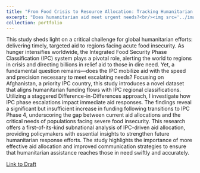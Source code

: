 ```yaml
---
title: "From Food Crisis to Resource Allocation: Tracking Humanitarian Aid in Afghanistan"
excerpt: "Does humanitarian aid meet urgent needs?<br/><img src='../images/event_study_entirefund.png'>"
collection: portfolio
---
```

This study sheds light on a critical challenge for global humanitarian efforts: delivering timely, targeted aid to regions facing acute food insecurity. As hunger intensifies worldwide, the Integrated Food Security Phase Classification (IPC) system plays a pivotal role, alerting the world to regions in crisis and directing billions in relief aid to those in dire need. Yet, a fundamental question remains—does the IPC mobilize aid with the speed and precision necessary to meet escalating needs? Focusing on Afghanistan, a priority IPC country, this study introduces a novel dataset that aligns humanitarian funding flows with IPC regional classifications. Utilizing a staggered Difference-in-Differences approach, I investigate how IPC phase escalations impact immediate aid responses. The findings reveal a significant but insufficient increase in funding following transitions to IPC Phase 4, underscoring the gap between current aid allocations and the critical needs of populations facing severe food insecurity. This research offers a first-of-its-kind subnational analysis of IPC-driven aid allocation, providing policymakers with essential insights to strengthen future humanitarian response efforts. The study highlights the importance of more effective aid allocation and improved communication strategies to ensure that humanitarian assistance reaches those in need swiftly and accurately.

[Link to Draft](https://uofi.box.com/s/5usxlnh82677zb7pudlvefg5e86luhrl)